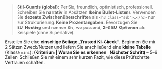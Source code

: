 > **Stil-Guards (global):** Per Sie, freundlich, optimistisch, professionell. Schreiben Sie **narrativ** in Absätzen (**keine Bullet-Listen**).
> Verwenden Sie **dezente Zwischenüberschriften** als `<h3 class="sub">…</h3>` nur zur Strukturierung. **Keine Prozentangaben.**
> Bevorzugen Sie **EU‑Hosting** und nennen Sie, wo passend, **2–3 EU‑Optionen** als Beispiele (ohne Superlative).

Erstellen Sie eine **einseitige Beilage „Trusted KI‑Check“**.
Beginnen Sie mit 2 Sätzen Zweck/Nutzen und liefern Sie anschließend eine **kleine Tabelle** (Klasse `mini`):
**(Kriterium | Woran Sie es erkennen | Nächster Schritt)** – 5–6 Zeilen.
Schließen Sie mit einem sehr kurzen Fazit, wie diese Prüfschritte Vertrauen schaffen.
